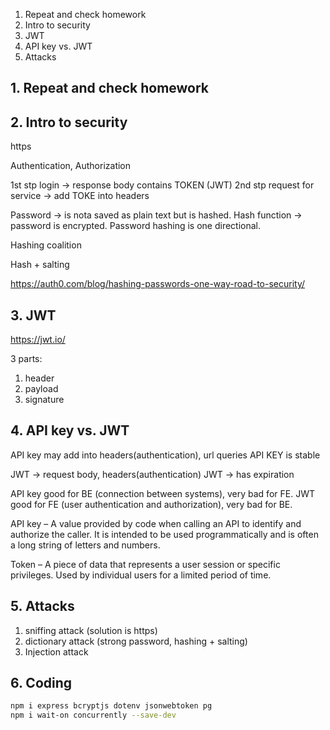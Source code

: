1. Repeat and check homework
2. Intro to security
3. JWT
4. API key vs. JWT
5. Attacks

## 1. Repeat and check homework


## 2. Intro to security
https

Authentication, Authorization

1st stp login -> response body contains TOKEN (JWT)
2nd stp request for service -> add TOKE into headers

Password -> is nota saved as plain text but is hashed.
Hash function -> password is encrypted.
Password hashing is one directional.

Hashing coalition

Hash + salting

https://auth0.com/blog/hashing-passwords-one-way-road-to-security/


## 3. JWT

https://jwt.io/

3 parts:
1. header
2. payload
3. signature


## 4. API key vs. JWT

API key may add into headers(authentication), url queries
API KEY is stable 

JWT -> request body, headers(authentication)
JWT -> has expiration

API key good for BE (connection between systems), very bad for FE.
JWT good for FE (user authentication and authorization), very bad for BE.

API key – A value provided by code when calling an API to identify and authorize the caller. It is intended to be used programmatically and is often a long string of letters and numbers.

Token – A piece of data that represents a user session or specific privileges. Used by individual users for a limited period of time.


## 5. Attacks

1. sniffing attack (solution is https)
2. dictionary attack (strong password, hashing + salting)
3. Injection attack 


## 6. Coding

```bash
npm i express bcryptjs dotenv jsonwebtoken pg
npm i wait-on concurrently --save-dev
```
